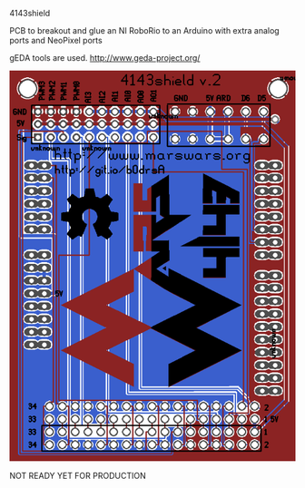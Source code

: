 4143shield

PCB to breakout and glue an NI RoboRio to an Arduino with extra analog ports and NeoPixel ports

gEDA tools are used. http://www.geda-project.org/

![alt tag](https://raw.githubusercontent.com/FRC-Team-4143/4143shield/master/roboshield1.png)

NOT READY YET FOR PRODUCTION
